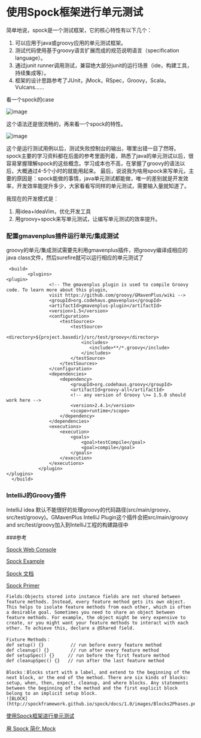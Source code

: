 # 使用Spock框架进行单元测试

简单地说，spock是一个测试框架，它的核心特性有以下几个：

1. 可以应用于java或groovy应用的单元测试框架。
2. 测试代码使用基于groovy语言扩展而成的规范说明语言（specification language）。
3. 通过junit runner调用测试，兼容绝大部分junit的运行场景（ide，构建工具，持续集成等）。
4. 框架的设计思路参考了JUnit，jMock，RSpec，Groovy，Scala，Vulcans……


看一个spock的case

![image](http://blogimages.oss-cn-hangzhou.aliyuncs.com/spock_example.png)

这个语法还是很流畅的，再来看一个spock的特性。

![image](http://blogimages.oss-cn-hangzhou.aliyuncs.com/spock_example2.png)


这个是运行测试用例以后，测试失败控制台的输出，哪里出错一目了然呀。 
spock主要的学习资料都在后面的参考里面列着，熟悉了java的单元测试以后，很容易掌握理解spock的这些概念。学习成本也不高，在掌握了groovy的语法以后，大概通过4-5个小时的就能用起来。
最后，说说我为啥用spock来写单元，主要的原因是：spock能做的事情，java单元测试都能做，唯一的差别就是开发效率，开发效率能提升多少，大家看看写同样的单元测试，需要输入量就知道了。

我现在的开发模式是：
1. 用idea+IdeaVim，优化开发工具
2. 用groovy+spock来写单元测试，让编写单元测试的效率提升。


###  配置gmavenplus插件运行单元/集成测试
groovy的单元/集成测试需要先利用gmavenplus插件，把groovy编译成相应的java class文件，然后surefire就可以运行相应的单元测试了

``` 
 <build>
        <plugins>
<plugin>
                <!-- The gmavenplus plugin is used to compile Groovy code. To learn more about this plugin,
                visit https://github.com/groovy/GMavenPlus/wiki -->
                <groupId>org.codehaus.gmavenplus</groupId>
                <artifactId>gmavenplus-plugin</artifactId>
                <version>1.5</version>
                <configuration>
                    <testSources>
                        <testSource>
                            <directory>${project.basedir}/src/test/groovy</directory>
                            <includes>
                               <include>**/*.groovy</include>
                            </includes>
                        </testSource>
                    </testSources>
                </configuration>
                <dependencies>
                    <dependency>
                        <groupId>org.codehaus.groovy</groupId>
                        <artifactId>groovy-all</artifactId>
                        <!-- any version of Groovy \>= 1.5.0 should work here -->
                        <version>2.4.1</version>
                        <scope>runtime</scope>
                    </dependency>
                </dependencies>
                <executions>
                    <execution>
                        <goals>
                            <goal>testCompile</goal>
                            <goal>compile</goal>
                        </goals>
                    </execution>
                </executions>
            </plugin>
</plugins>
  </build>
```		

### IntelliJ的Groovy插件
IntelliJ idea 默认不能很好的处理groovy的代码路径(src/main/groovy、src/test/groovy)。GMavenPlus IntelliJ Plugin这个插件会把src/main/groovy and src/test/groovy加入到IntelliJ工程的构建路径中






###参考

[Spock Web Console](http://meetspock.appspot.com/)

[Spock Example](https://github.com/spockframework/spock-example)

[Spock 文档](http://spockframework.github.io/spock/docs/1.0/)

[Spock Primer](http://spockframework.github.io/spock/docs/1.0/spock_primer.html)

	Fields:Objects stored into instance fields are not shared between feature methods. Instead, every feature method gets its own object. This helps to isolate feature methods from each other, which is often a desirable goal. Sometimes you need to share an object between feature methods. For example, the object might be very expensive to create, or you might want your feature methods to interact with each other. To achieve this, declare a @Shared field. 

	Fixture Methods：
	def setup() {}          // run before every feature method
	def cleanup() {}        // run after every feature method
	def	setupSpec() {}     // run before the first feature method
	def cleanupSpec() {}   // run after the last feature method
	
	Blocks：Blocks start with a label, and extend to the beginning of the next block, or the end of the method. There are six kinds of blocks: setup, when, then, expect, cleanup, and where blocks. Any statements between the beginning of the method and the first explicit block belong to an implicit setup block.
	![BLOCK](http://spockframework.github.io/spock/docs/1.0/images/Blocks2Phases.png)

[使用Spock框架进行单元测试](http://www.open-open.com/lib/view/open1439793373083.html)

[用 Spock 简化 Mock](http://my.oschina.net/lifany/blog/144985?fromerr=o9Q0QltU)
